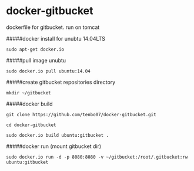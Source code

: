 docker-gitbucket
================

dockerfile for gitbucket. run on tomcat

#####docker install for unubtu 14.04LTS

`sudo apt-get docker.io`

#####pull image unubtu

`sudo docker.io pull ubuntu:14.04`

#####create gitbucket repositories directory

`mkdir ~/gitbucket`

#####docker build

`git clone https://github.com/tenbo07/docker-gitbucket.git`

`cd docker-gitbucket`

`sudo docker.io build ubuntu:gitbucket .`

#####docker run (mount gitbucket dir)

`sudo docker.io run -d -p 8080:8080 -v ~/gitbucket:/root/.gitbucket:rw ubuntu:gitbucket`
